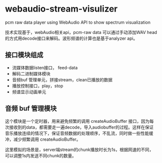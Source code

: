 # webaudio-stream-visulizer
pcm raw data player using WebAudio API to show spectrum visualization

技术实现基于，webAudio相关api，pcm-raw data 可以通过手动添加WAV head的方式用decode接口来解码。波形频谱的计算也是基于analyzer api。

## 接口模块组成
-   流媒体数据listen接口， feed-data
-   解码二进制媒体模块
-   音频buf 管理单元，拼接stream，clean已播放的数据
-   播放控制接口，play，stop
-   频谱显示动画单元

## 音频 buf 管理模块
这个模块是一个定时器，用来避免频繁的调用 createAudioBuffer 接口，因为每次接收到的data，都需要走一遍decode，导入audiobuffer的过程。这样在保证音乐播放连续的情况下，保证音频数据的处理顺序，不乱流，同时做一些性能缓冲，减少频繁调用 createAudioBuffer。

这里模拟的场景是，server端stream的chunk播放时长为1s，根据网速的不同，可以调整1s内发送不同chunk的数量。










